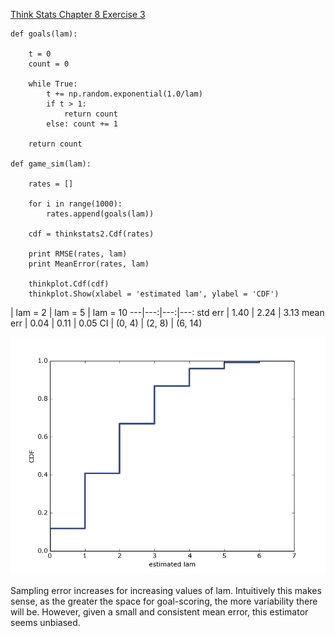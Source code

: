 [Think Stats Chapter 8 Exercise 3](http://greenteapress.com/thinkstats2/html/thinkstats2009.html#toc77)

    def goals(lam):

        t = 0
        count = 0

        while True:
            t += np.random.exponential(1.0/lam)
            if t > 1:
                return count
            else: count += 1

        return count

    def game_sim(lam):

        rates = []
    
        for i in range(1000):
            rates.append(goals(lam))

        cdf = thinkstats2.Cdf(rates)

        print RMSE(rates, lam)
        print MeanError(rates, lam)

        thinkplot.Cdf(cdf)
        thinkplot.Show(xlabel = 'estimated lam', ylabel = 'CDF')  

| lam = 2 | lam = 5 | lam = 10
---|---:|---:|---:
std err | 1.40 | 2.24 | 3.13
mean err | 0.04 | 0.11 | 0.05
CI | (0, 4) | (2, 8) | (6, 14)

![lamcdf](/img/lamcdf.png)

Sampling error increases for increasing values of lam. Intuitively this makes sense, as the greater the space for goal-scoring, the more variability there will be. However, given a small and consistent mean error, this estimator seems unbiased.

